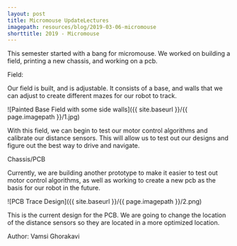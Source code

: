```yaml
---
layout: post
title: Micromouse UpdateLectures
imagepath: resources/blog/2019-03-06-micromouse
shorttitle: 2019 - Micromouse
---
```


This semester started with a bang for micromouse. We worked on building a field, printing a new chassis, and working on a pcb.

Field:

Our field is built, and is adjustable. It consists of a base, and walls that we can adjust to create different mazes for our robot to track.

![Painted Base Field with some side walls]({{ site.baseurl }}/{{ page.imagepath }}/1.jpg)

With this field, we can begin to test our motor control algorithms and calibrate our distance sensors. This will allow us to test out our designs and figure out the best way to drive and navigate.

Chassis/PCB

Currently, we are building another prototype to make it easier to test out motor control algorithms, as well as working to create a new pcb as the basis for our robot in the future.

![PCB Trace Design]({{ site.baseurl }}/{{ page.imagepath }}/2.png)

This is the current design for the PCB. We are going to change the location of the distance sensors so they are located in a more optimized location.


Author: Vamsi Ghorakavi
